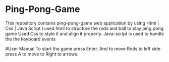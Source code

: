 # Ping-Pong-Game
This repository contains ping-pong-game web application by using Html | Css | Java Script I used html to structure the rods and ball to play ping pong game Used Css to style it and align it properly. Java-script is used to handle the the keyboard events

#User Manual To start the game press Enter. And to move Rods to left side press A to move to Right to arrows.
